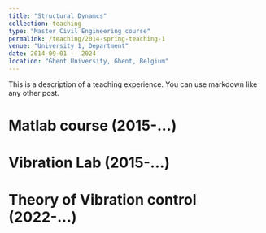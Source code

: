 ```yaml
---
title: "Structural Dynamcs"
collection: teaching
type: "Master Civil Engineering course"
permalink: /teaching/2014-spring-teaching-1
venue: "University 1, Department"
date: 2014-09-01 -- 2024
location: "Ghent University, Ghent, Belgium"
---
```


This is a description of a teaching experience. You can use markdown like any other post.

Matlab course (2015-...)
======

Vibration Lab (2015-...)
======

Theory of Vibration control (2022-...)
======